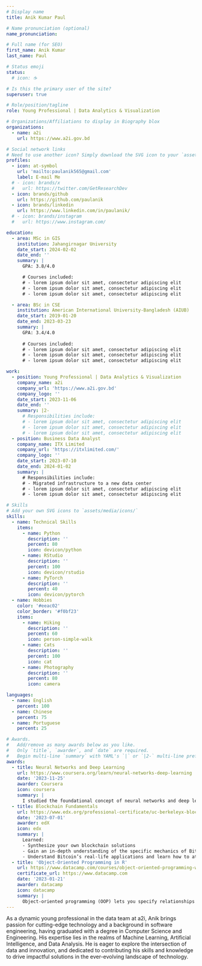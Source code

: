 ```yaml
---
# Display name
title: Anik Kumar Paul

# Name pronunciation (optional)
name_pronunciation: 

# Full name (for SEO)
first_name: Anik Kumar
last_name: Paul

# Status emoji
status:
  # icon: ☕️

# Is this the primary user of the site?
superuser: true

# Role/position/tagline
role: Young Professional | Data Analytics & Visualization

# Organizations/Affiliations to display in Biography blox
organizations:
  - name: a2i
    url: https://www.a2i.gov.bd

# Social network links
# Need to use another icon? Simply download the SVG icon to your `assets/media/icons/` folder.
profiles:
  - icon: at-symbol
    url: 'mailto:paulanik565@gmail.com'
    label: E-mail Me
  # - icon: brands/x
  #   url: https://twitter.com/GetResearchDev
  - icon: brands/github
    url: https://github.com/paulanik
  - icon: brands/linkedin
    url: https://www.linkedin.com/in/paulanik/
  # - icon: brands/instagram
  #   url: https://www.instagram.com/

education:
  - area: MSc in GIS
    institution: Jahangirnagar University
    date_start: 2024-02-02
    date_end: ''
    summary: |
      GPA: 3.8/4.0

      # Courses included:
      # - lorem ipsum dolor sit amet, consectetur adipiscing elit
      # - lorem ipsum dolor sit amet, consectetur adipiscing elit
      # - lorem ipsum dolor sit amet, consectetur adipiscing elit

  - area: BSc in CSE
    institution: American International University-Bangladesh (AIUB)
    date_start: 2019-01-20
    date_end: 2023-03-23
    summary: |
      GPA: 3.4/4.0
      
      # Courses included:
      # - lorem ipsum dolor sit amet, consectetur adipiscing elit
      # - lorem ipsum dolor sit amet, consectetur adipiscing elit
      # - lorem ipsum dolor sit amet, consectetur adipiscing elit

work:
  - position: Young Professional | Data Analytics & Visualization
    company_name: a2i
    company_url: 'https://www.a2i.gov.bd'
    company_logo: ''
    date_start: 2023-11-06
    date_end: ''
    summary: |2-
      # Responsibilities include:
      # - lorem ipsum dolor sit amet, consectetur adipiscing elit
      # - lorem ipsum dolor sit amet, consectetur adipiscing elit
      # - lorem ipsum dolor sit amet, consectetur adipiscing elit
  - position: Business Data Analyst
    company_name: ITX Limited
    company_url: 'https://itxlimited.com/'
    company_logo: ''
    date_start: 2023-07-10
    date_end: 2024-01-02
    summary: |
      # Responsibilities include:
      # - Migrated infrastructure to a new data center
      # - lorem ipsum dolor sit amet, consectetur adipiscing elit
      # - lorem ipsum dolor sit amet, consectetur adipiscing elit

# Skills
# Add your own SVG icons to `assets/media/icons/`
skills:
  - name: Technical Skills
    items:
      - name: Python
        description: ''
        percent: 80
        icon: devicon/python
      - name: RStudio
        description: ''
        percent: 100
        icon: devicon/rstudio
      - name: PyTorch
        description: ''
        percent: 40
        icon: devicon/pytorch
  - name: Hobbies
    color: '#eeac02'
    color_border: '#f0bf23'
    items:
      - name: Hiking
        description: ''
        percent: 60
        icon: person-simple-walk
      - name: Cats
        description: ''
        percent: 100
        icon: cat
      - name: Photography
        description: ''
        percent: 80
        icon: camera

languages:
  - name: English
    percent: 100
  - name: Chinese
    percent: 75
  - name: Portuguese
    percent: 25

# Awards.
#   Add/remove as many awards below as you like.
#   Only `title`, `awarder`, and `date` are required.
#   Begin multi-line `summary` with YAML's `|` or `|2-` multi-line prefix and indent 2 spaces below.
awards:
  - title: Neural Networks and Deep Learning
    url: https://www.coursera.org/learn/neural-networks-deep-learning
    date: '2023-11-25'
    awarder: Coursera
    icon: coursera
    summary: |
      I studied the foundational concept of neural networks and deep learning. By the end, I was familiar with the significant technological trends driving the rise of deep learning; build, train, and apply fully connected deep neural networks; implement efficient (vectorized) neural networks; identify key parameters in a neural network’s architecture; and apply deep learning to your own applications.
  - title: Blockchain Fundamentals
    url: https://www.edx.org/professional-certificate/uc-berkeleyx-blockchain-fundamentals
    date: '2023-07-01'
    awarder: edX
    icon: edx
    summary: |
      Learned:
      - Synthesize your own blockchain solutions
      - Gain an in-depth understanding of the specific mechanics of Bitcoin
      - Understand Bitcoin’s real-life applications and learn how to attack and destroy Bitcoin, Ethereum, smart contracts and Dapps, and alternatives to Bitcoin’s Proof-of-Work consensus algorithm
  - title: 'Object-Oriented Programming in R'
    url: https://www.datacamp.com/courses/object-oriented-programming-with-s3-and-r6-in-r
    certificate_url: https://www.datacamp.com
    date: '2023-01-21'
    awarder: datacamp
    icon: datacamp
    summary: |
      Object-oriented programming (OOP) lets you specify relationships between functions and the objects that they can act on, helping you manage complexity in your code. This is an intermediate level course, providing an introduction to OOP, using the S3 and R6 systems. S3 is a great day-to-day R programming tool that simplifies some of the functions that you write. R6 is especially useful for industry-specific analyses, working with web APIs, and building GUIs.
---
```


As a dynamic young professional in the data team at a2i, Anik brings passion for cutting-edge technology and a background in software engineering, having graduated with a degree in Computer Science and Engineering. His expertise lies in the realms of Machine Learning, Artificial Intelligence, and Data Analysis. He is eager to explore the intersection of data and innovation, and dedicated to contributing his skills and knowledge to drive impactful solutions in the ever-evolving landscape of technology.
